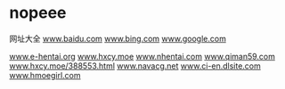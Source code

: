# nopeee
网址大全
www.baidu.com
www.bing.com
www.google.com

www.e-hentai.org
www.hxcy.moe
www.nhentai.com
www.qiman59.com
www.hxcy.moe/388553.html
www.navacg.net
www.ci-en.dlsite.com
www.hmoegirl.com

